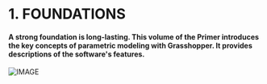 # 1. FOUNDATIONS

#### A strong foundation is long-lasting. This volume of the Primer introduces the key concepts of parametric modeling with Grasshopper. It provides descriptions of the software's features.
![IMAGE](images/001-foundations.png)

